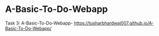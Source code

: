 # A-Basic-To-Do-Webapp
Task 3: A-Basic-To-Do-Webapp- https://tusharbhardwaj007.github.io/A-Basic-To-Do-Webapp/
